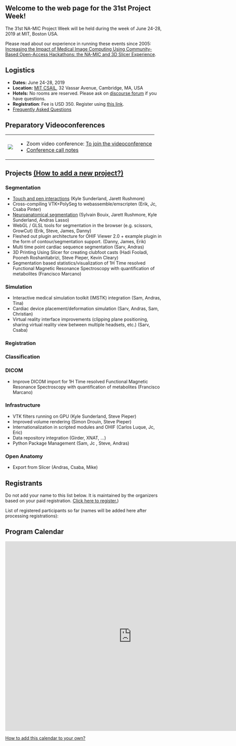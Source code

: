 
## Welcome to the web page for the 31st Project Week!




The 31st NA-MIC Project Week will be held during the week of June 24-28, 2019 at MIT, Boston USA.

Please read about our experience in running these events since 2005: [Increasing the Impact of Medical Image Computing Using
Community-Based Open-Access Hackathons: the NA-MIC and 3D Slicer Experience](http://www.spl.harvard.edu/publications/item/view/3004).

## Logistics
- **Dates:** June 24-28, 2019
- **Location:** [MIT CSAIL](https://www.csail.mit.edu/about/visit-csail), 32 Vassar Avenue, Cambridge, MA, USA
- **Hotels:** No rooms are reserved.  Please ask on [discourse forum](https://discourse.slicer.org/c/community/project-week) if you have questions.
- **Registration**: Fee is USD 350.  Register using [this link](https://www.regonline.com/registration/Checkin.aspx?EventID=2555870).
- [Frequently Asked Questions](ProjectWeek)

## Preparatory Videoconferences


<table><tr>
    <td>
        <img src="zoom-photo-2019-05-07.png">
    </td>
    <td>
        <ul>
            <li>
                Zoom video conference: <a href="https://zoom.us/j/692997791">To join the videoconference</a>
            </li>
            <li>
<a href="https://github.com/NA-MIC/ProjectWeek/blob/master/PW31_2019_Boston/PreparatoryMeetingsNotes.md">Conference call notes</a>
            </li>
        </ul>
    </td>
</tr></table>

## Projects [(How to add a new project?)](Projects/README.md)
<a name="ProjectsList"/>


### Segmentation
- [Touch and pen interactions](Projects/TouchAndPenInteractions/README.md) (Kyle Sunderland, Jarett Rushmore)
- Cross-compiling VTK+PolySeg to webassemble/emscripten (Erik, Jc, Csaba Pinter)
- [Neuroanatomical segmentation](Projects/NeuroSegmentation/README.md) (Sylvain Bouix, Jarett Rushmore, Kyle Sunderland, Andras Lasso)
- WebGL / GLSL tools for segmentation in the browser (e.g. scissors, GrowCut) (Erik, Steve, James, Danny)
- Fleshed out plugin architecture for OHIF Viewer 2.0 + example plugin in the form of contour/segmentation support. (Danny, James, Erik)
- Multi time point cardiac sequence segmentation (Sarv, Andras)
- 3D Printing Using Slicer for creating clubfoot casts (Hadi Fooladi, Pooneh Roshanitabrizi, Steve Pieper, Kevin Cleary)
- Segmentation based statistics/visualization of 1H Time resolved Functional Magnetic Resonance Spectroscopy with quantification of metabolites (Francisco Marcano)


### Simulation
- Interactive medical simulation toolkit (IMSTK) integration (Sam, Andras, Tina)
- Cardiac device placement/deformation simulation (Sarv, Andras, Sam, Christian)
- Virtual reality interface improvements (clipping plane positioning, sharing virtual reality view between multiple headsets, etc.)
(Sarv, Csaba) 

### Registration

### Classification

### DICOM
- Improve DICOM import for 1H Time resolved Functional Magnetic Resonance Spectroscopy with quantification of metabolites (Francisco Marcano)

### Infrastructure
- VTK filters running on GPU (Kyle Sunderland, Steve Pieper)
- Improved volume rendering (Simon Drouin, Steve Pieper)
- Internationalization in scripted modules and OHIF (Carlos Luque, Jc, Eric)
- Data repository integration (Girder, XNAT, ...)
- Python Package Management (Sam, Jc , Steve, Andras)

### Open Anatomy
- Export from Slicer (Andras, Csaba, Mike)


## Registrants

Do not add your name to this list below. It is maintained by the organizers based on your paid registration. [Click here to register.](https://www.regonline.com/registration/Checkin.aspx?EventID=2555870))

List of registered participants so far (names will be added here after processing registrations):

<!-- ORGANIZERS: please edit REGISTRANTS.md -->

## Program Calendar

<iframe src="https://calendar.google.com/calendar/embed?src=kitware.com_sb07i171olac9aavh46ir495c4%40group.calendar.google.com&ctz=America%2FNew_York" style="border: 0" width="800" height="600" frameborder="0" scrolling="no"></iframe>

[How to add this calendar to your own?](../common/Calendar.md)
 
